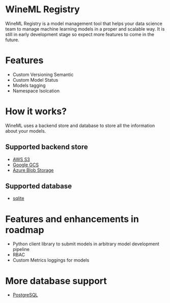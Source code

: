 # WineML Registry
WineML Registry is a model management tool that helps your data science team to manage machine learning models in a proper and scalable way. It is still in early development stage so expect more features to come in the future.

# Features
- Custom Versioning Semantic
- Custom Model Status
- Models tagging
- Namespace Isolcation

# How it works?
WineML uses a backend store and database to store all the information about your models.

## Supported backend store
- [AWS S3](https://aws.amazon.com/s3/)
- [Google GCS](https://cloud.google.com/storage)
- [Azure Blob Storage](https://azure.microsoft.com/en-us/products/storage/blobs)

## Supported database
- [sqlite](https://www.sqlite.org/index.html)

# Features and enhancements in roadmap
- Python client library to submit models in arbitrary model development pipeline
- RBAC
- Custom Metrics loggings for models

# More database support
- [PostgreSQL](https://www.postgresql.org/)
